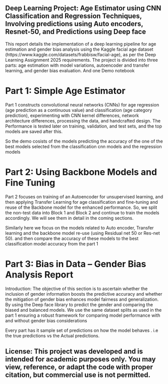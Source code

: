 ## Deep Learning Project: Age Estimator using CNN Classification and Regression Techniques, Involving predictions using Auto encoders, Resnet-50, and Predictions using Deep face

<p>This report details the implementation of a deep learning pipeline for age estimation and
gender bias analysis using the Kaggle facial age dataset
(https://www.kaggle.com/datasets/frabbisw/facial-age), as per the Deep Learning Assignment
2025 requirements. The project is divided into three parts: age estimation with model
variations, autoencoder and transfer learning, and gender bias evaluation. And one Demo
notebook</p>

# Part 1: Simple Age Estimator
<p>Part 1 constructs convolutional neural networks (CNNs) for age regression (age prediction as
a continuous value) and classification (age category prediction), experimenting with CNN
kernel differences, network architecture differences, processing the data, and handcrafted
design. The Performance is tested later on training, validation, and test sets, and the top
models are saved after this.</p>

So the demo cosists of the models predicting the accuracy of the one of the best models selected
from the classification cnn models and the regression models

# Part 2: Using Backbone Models and Fine Tuning
Part 2 focuses on training of an Autoencoder for unsupervised learning, and then applying
Transfer Learning for age classification and fine-tuning and reuse of the Backbone model for
the enhanced performance. So, we split the non-test data into Block 1 and Block 2 and
continue to train the models accordingly. We will see them in detail in the coming sections.

Similarly here we focus on the models related to Auto encoder, Transfer learning and the 
backbone model re-use (using Residual net 50 or Res-net 50). and then compare the accuracy 
of these models to the best classification model accuracy from the part 1

# Part 3: Bias in Data – Gender Bias Analysis Report
Introduction:
The objective of this section is to ascertain whether the inclusion of gender
information boosts the predictive accuracy and whether the mitigation of gender
bias enhances model fairness and generalization. By using the Deep face library to predict
the gender and comparing the biased and balanced models. We use the same dataset splits
as used in the part 1 ensuring a robust framework for comparing model performance with and
without gender bias considerations

Every part has it sample set of predictions on how the model behaves . i.e the true predictions 
vs the Actual predictions.

## License: This project was developed and is intended for academic purposes only. You may view, reference, or adapt the code with proper citation, but commercial use is not permitted.
